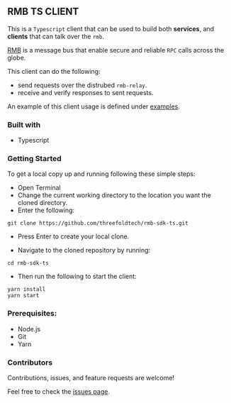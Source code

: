 ## RMB TS CLIENT
This is a `Typescript` client that can be used to build both **services**, and **clients**
that can talk over the `rmb`.

[RMB](https://github.com/threefoldtech/rmb-rs) is a message bus that enable secure
and reliable `RPC` calls across the globe.

This client can do the following: 
- send requests over the distrubed `rmb-relay`.
- receive and verify responses to sent requests.

An example of this client usage is defined under
[examples](examples/direct/main.ts).

### Built with 
- Typescript

### Getting Started

To get a local copy up and running following these simple steps: 
- Open Terminal
- Change the current working directory to the location you want the cloned directory.
- Enter the following:
``` 
git clone https://github.com/threefoldtech/rmb-sdk-ts.git
```
- Press Enter to create your local clone.

- Navigate to the cloned repository by running:

```
cd rmb-sdk-ts
```
- Then run the following to start the client:
```
yarn install
yarn start
```
### Prerequisites:
- Node.js
- Git
- Yarn

### Contributors

Contributions, issues, and feature requests are welcome!

Feel free to check the [issues page](https://github.com/threefoldtech/rmb-sdk-ts/issues).